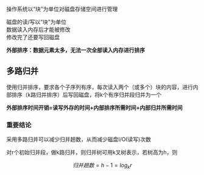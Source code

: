 操作系统以“块”为单位对磁盘存储空间进⾏管理

磁盘的读/写以“块”为单位  
数据读⼊内存后才能被修改  
修改完了还要写回磁盘  

**外部排序：数据元素太多，⽆法⼀次全部读⼊内存进⾏排序**

## 多路归并
使用归并排序，要求各个⼦序列有序，每次读⼊两个（或多个）块的内容，进⾏内部排序（k路归并排序）后写回磁盘，将k个有序归并段归并为一个

**外部排序时间开销=读写外存的时间+内部排序所需时间+内部归并所需时间**

### 重要结论
采⽤多路归并可以减少归并趟数，从⽽减少磁盘I/O(读写)次数

对r个初始归并段，做k路归并，则归并树可⽤k叉树表示，若树⾼为h，则
```math
归并趟数=h-1=log_k r
```
